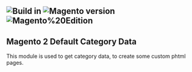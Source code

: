 ![Build in](https://img.shields.io/static/v1?label=Build%20in&message=Magento%202&color=green) 
![Magento version](https://img.shields.io/static/v1?label=Magento%20Version&message=2.4.0&color=orange) 
![Magento%20Edition](https://img.shields.io/static/v1?label=Magento%20Edition&message=Enterprise%20Edition&&color=blue)
--- 
## Magento 2 Default Category Data

This module is used to get category data, to create some custom phtml pages.
